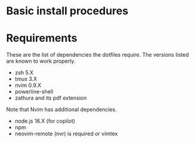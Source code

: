 # Basic install procedures

# Requirements
These are the list of dependencies the dotfiles require. The versions listed are known to work properly.
* zsh 5.X
* tmux 3.X 
* nvim 0.9.X
* powerline-shell
* zathura and its pdf extension

Note that Nvim has additional dependencies.
* node.js 16.X (for copilot)
* npm
* neovim-remote (nvr) is required  or vimtex
